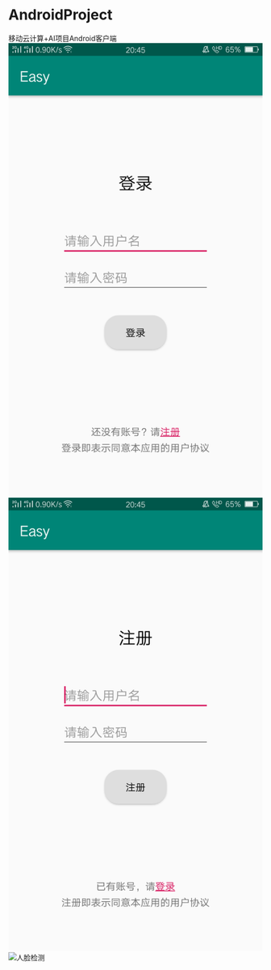# AndroidProject
移动云计算+AI项目Android客户端
![登录界面](https://github.com/zjl863761131/AndroidProject/blob/master/photo/login.png)
![注册界面](https://github.com/zjl863761131/AndroidProject/blob/master/photo/register.png)
![人脸检测]()
